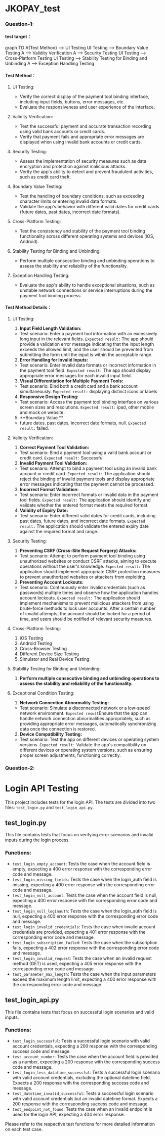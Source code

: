 # JKOPAY_test

### Question-1:

#### test target：

graph TD
A(Test Method) --> UI Testing
UI Testing --> Boundary Value Testing
A --> Validity Verification
A --> Security Testing
UI Testing --> Cross-Platform Testing
UI Testing --> Stability Testing for Binding and Unbinding
A --> Exception Handling Testing

#### Test Method：

1. UI Testing:

   - Verify the correct display of the payment tool binding interface, including input fields, buttons, error messages, etc.
   - Evaluate the responsiveness and user experience of the interface.

2. Validity Verification:

   - Test the successful payment and accurate transaction recording using valid bank accounts or credit cards.
   - Verify that payment fails and appropriate error messages are displayed when using invalid bank accounts or credit cards.

3. Security Testing:

   - Assess the implementation of security measures such as data encryption and protection against malicious attacks.
   - Verify the app's ability to detect and prevent fraudulent activities, such as credit card theft.

4. Boundary Value Testing:

   - Test the handling of boundary conditions, such as exceeding character limits or entering invalid data formats.
   - Validate the app's behavior with different valid dates for credit cards (future dates, past dates, incorrect date formats).

5. Cross-Platform Testing:

   - Test the consistency and stability of the payment tool binding functionality across different operating systems and devices (iOS, Android).

6. Stability Testing for Binding and Unbinding:

   - Perform multiple consecutive binding and unbinding operations to assess the stability and reliability of the functionality.

7. Exception Handling Testing:
   - Evaluate the app's ability to handle exceptional situations, such as unstable network connections or service interruptions during the payment tool binding process.

#### Test Method Details：

1. UI Testing:

   1. **Input Field Length Validation:**

   - Test scenario: Enter a payment tool information with an excessively long input in the relevant fields.
     `Expected result:` The app should provide a validation error message indicating that the input length exceeds the allowed limit, and the user should be prevented from submitting the form until the input is within the acceptable range.

   2. **Error Handling for Invalid Inputs:**

   - Test scenario: Enter invalid data formats or incorrect information in the payment tool field.
     `Expected result:` The app should display appropriate error messages for each invalid input field.

   3. **Visual Differentiation for Multiple Payment Tools:**

   - Test scenario: Bind both a credit card and a bank account simultaneously.
     `Expected result:` displaying distinct icons or labels

   4. **Responsive Design Testing:**

   - Test scenario: Access the payment tool binding interface on various screen sizes and resolutions.
     `Expected result:` ipad, other mobile and mock on website.

   5. **Boundary Value **

   - future dates, past dates, incorrect date formats, null.
     `Expected result:` failed.

2. Validity Verification:

   1. **Correct Payment Tool Validation:**

   - Test scenario: Bind a payment tool using a valid bank account or credit card.
     `Expected result:` Successful

   2. **Invalid Payment Tool Validation:**

   - Test scenario: Attempt to bind a payment tool using an invalid bank account or credit card.
     `Expected result:` The application should reject the binding of invalid payment tools and display appropriate error messages indicating that the payment cannot be processed.

   3. **Incorrect Format Validation:**

   - Test scenario: Enter incorrect formats or invalid data in the payment tool fields.
     `Expected result:` The application should identify and validate whether the entered format meets the required format.

   4. **Validity of Expiry Date:**

   - Test scenario: Enter different valid dates for credit cards, including past dates, future dates, and incorrect date formats.
     `Expected result:` The application should validate the entered expiry date against the required format and range.

3. Security Testing:

   1. **Preventing CSRF (Cross-Site Request Forgery) Attacks:**

   - Test scenario: Attempt to perform payment tool binding using unauthorized websites or conduct CSRF attacks, aiming to execute operations without the user's knowledge.
     `Expected result:` The application should implement appropriate CSRF protection measures to prevent unauthorized websites or attackers from exploiting.

   2. **Preventing Account Lockouts:**

   - Test scenario: Continuously enter invalid credentials (such as passwords) multiple times and observe how the application handles account lockouts.
     `Expected result:` The application should implement mechanisms to prevent malicious attackers from using brute-force methods to lock user accounts. After a certain number of invalid attempts, the account should be locked for a period of time, and users should be notified of relevant security measures.

4. Cross-Platform Testing:

   1. iOS Testing
   2. Android Testing
   3. Cross-Browser Testing
   4. Different Device Size Testing
   5. Simulator and Real Device Testing

5. Stability Testing for Binding and Unbinding:

   1. **Perform multiple consecutive binding and unbinding operations to assess the stability and reliability of the functionality.**

6. Exceptional Condition Testing:
   1. **Network Connection Abnormality Testing:**
   - Test scenario: Simulate a disconnected network or a low-speed network environment.
     `Expected result`Ensure that the app can handle network connection abnormalities appropriately, such as providing appropriate error messages, automatically synchronizing data once the connection is restored.
   2. **Device Compatibility Testing:**
   - Test scenario: Test the app on different devices or operating system versions.
     `Expected result:` Validate the app's compatibility on different devices or operating system versions, such as ensuring proper screen adjustments, functioning correctly.

### Question-2:

# Login API Testing

This project includes tests for the login API. The tests are divided into two files: `test_login.py` and `test_login_api.py`.

## test_login.py

This file contains tests that focus on verifying error scenarios and invalid inputs during the login process.

### Functions:

- `test_login_empty_account`: Tests the case when the account field is empty, expecting a 400 error response with the corresponding error code and message.
- `test_login_missing_fields`: Tests the case when the login_auth field is missing, expecting a 400 error response with the corresponding error code and message.
- `test_login_null_account`: Tests the case when the account field is null, expecting a 400 error response with the corresponding error code and message.
- `test_login_null_loginauth`: Tests the case when the login_auth field is null, expecting a 400 error response with the corresponding error code and message.
- `test_login_invalid_credentials`: Tests the case when invalid account credentials are provided, expecting a 401 error response with the corresponding error code and message.
- `test_login_subscription_failed`: Tests the case when the subscription fails, expecting a 402 error response with the corresponding error code and message.
- `test_login_invalid_request`: Tests the case when an invalid request method (GET) is used, expecting a 405 error response with the corresponding error code and message.
- `test_parameter_max_length`: Tests the case when the input parameters exceed the maximum length limit, expecting a 400 error response with the corresponding error code and message.

## test_login_api.py

This file contains tests that focus on successful login scenarios and valid inputs.

### Functions:

- `test_login_successful`: Tests a successful login scenario with valid account credentials, expecting a 200 response with the corresponding success code and message.
- `test_account_number`: Tests the case when the account field is provided as a number, expecting a 200 response with the corresponding success code and message.
- `test_login_less_datatime_successful`: Tests a successful login scenario with valid account credentials, excluding the optional datetime field. Expects a 200 response with the corresponding success code and message.
- `test_datetime_invalid_successful`: Tests a successful login scenario with valid account credentials but an invalid datetime format. Expects a 200 response with the corresponding success code and message.
- `test_endpoint_not_found`: Tests the case when an invalid endpoint is used for the login API, expecting a 404 error response.

Please refer to the respective test functions for more detailed information on each test case.
